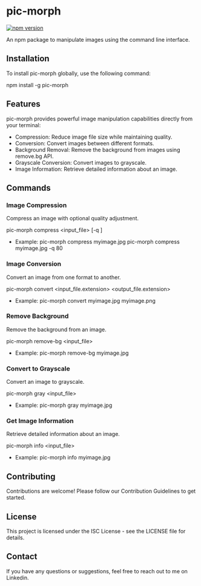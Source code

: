 # pic-morph

[![npm version](https://img.shields.io/npm/v/pic-morph.svg)](https://www.npmjs.com/package/pic-morph)

An npm package to manipulate images using the command line interface.

## Installation

To install pic-morph globally, use the following command:

npm install -g pic-morph

## Features

pic-morph provides powerful image manipulation capabilities directly from your terminal:

- Compression: Reduce image file size while maintaining quality.
- Conversion: Convert images between different formats.
- Background Removal: Remove the background from images using remove.bg API.
- Grayscale Conversion: Convert images to grayscale.
- Image Information: Retrieve detailed information about an image.

## Commands

### Image Compression

Compress an image with optional quality adjustment.

pic-morph compress <input_file> [-q <quality>]

- Example:
  pic-morph compress myimage.jpg
  pic-morph compress myimage.jpg -q 80

### Image Conversion

Convert an image from one format to another.

pic-morph convert <input_file.extension> <output_file.extension>

- Example:
  pic-morph convert myimage.jpg myimage.png

### Remove Background

Remove the background from an image.

pic-morph remove-bg <input_file>

- Example:
  pic-morph remove-bg myimage.jpg

### Convert to Grayscale

Convert an image to grayscale.

pic-morph gray <input_file>

- Example:
  pic-morph gray myimage.jpg

### Get Image Information

Retrieve detailed information about an image.

pic-morph info <input_file>

- Example:
  pic-morph info myimage.jpg

## Contributing

Contributions are welcome! Please follow our Contribution Guidelines to get started.

## License

This project is licensed under the ISC License - see the LICENSE file for details.

## Contact

If you have any questions or suggestions, feel free to reach out to me on Linkedin.

